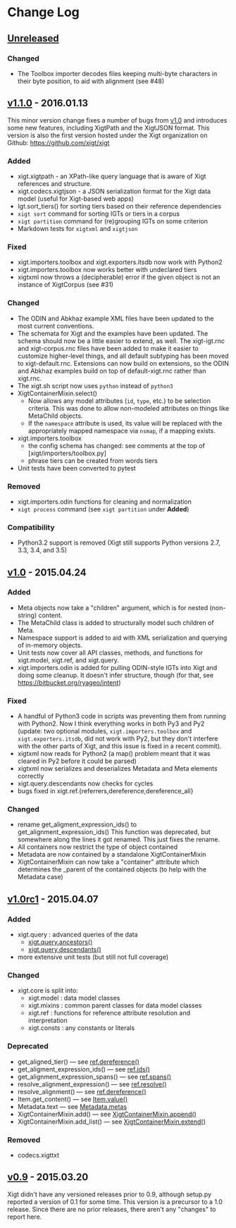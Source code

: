 # Change Log

## [Unreleased][unreleased]

### Changed

* The Toolbox importer decodes files keeping multi-byte characters in
  their byte position, to aid with alignment (see #48)

## [v1.1.0] - 2016.01.13

This minor version change fixes a number of bugs from [v1.0] and
introduces some new features, including XigtPath and the XigtJSON
format. This version is also the first version hosted under the
Xigt organization on Github: https://github.com/xigt/xigt

### Added

* xigt.xigtpath - an XPath-like query language that is aware of Xigt
  references and structure.
* xigt.codecs.xigtjson - a JSON serialization format for the Xigt
  data model (useful for Xigt-based web apps)
* Igt.sort_tiers() for sorting tiers based on their reference dependencies
* `xigt sort` command for sorting IGTs or tiers in a corpus
* `xigt partition` command for (re)grouping IGTs on some criterion
* Markdown tests for `xigtxml` and `xigtjson`

### Fixed

* xigt.importers.toolbox and xigt.exporters.itsdb now work with Python2
* xigt.importers.toolbox now works better with undeclared tiers
* xigtxml now throws a (decipherable) error if the given object is not an
  instance of XigtCorpus (see #31)

### Changed

* The ODIN and Abkhaz example XML files have been updated to the most
  current conventions.
* The schemata for Xigt and the examples have been updated. The schema should
  now be a little easier to extend, as well. The xigt-igt.rnc and
  xigt-corpus.rnc files have been added to make it easier to customize
  higher-level things, and all default subtyping has been moved to
  xigt-default.rnc. Extensions can now build on extensions, so the ODIN and
  Abkhaz examples build on top of default-xigt.rnc rather than xigt.rnc.
* The xigt.sh script now uses `python` instead of `python3`
* XigtContainerMixin.select()
  - Now allows any model attributes (`id`, `type`, etc.) to be selection
    criteria. This was done to allow non-modeled attributes on things
    like MetaChild objects.
  - If the `namespace` attribute is used, its value will be replaced
    with the appropriately mapped namespace via `nsmap`, if a mapping
    exists.
* xigt.importers.toolbox
  - the config schema has changed: see comments at the top of
    [xigt/importers/toolbox.py]
  - phrase tiers can be created from words tiers
* Unit tests have been converted to pytest

### Removed

* xigt.importers.odin functions for cleaning and normalization
* `xigt process` command (see `xigt partition` under **Added**)

### Compatibility

* Python3.2 support is removed (Xigt still supports Python versions
  2.7, 3.3, 3.4, and 3.5)

## [v1.0] - 2015.04.24

### Added

* Meta objects now take a "children" argument, which is for nested
  (non-string) content.
* The MetaChild class is added to structurally model such children of Meta.
* Namespace support is added to aid with XML serialization and querying of
  in-memory objects.
* Unit tests now cover all API classes, methods, and functions for
  xigt.model, xigt.ref, and xigt.query.
* xigt.importers.odin is added for pulling ODIN-style IGTs into Xigt and
  doing some cleanup. It doesn't infer structure, though (for that, see
  https://bitbucket.org/ryageo/intent)

### Fixed

* A handful of Python3 code in scripts was preventing them from running with
  Python2. Now I think everything works in both Py3 and Py2 (update: two
  optional modules, `xigt.importers.toolbox` and `xigt.exporters.itsdb`,
  did not work with Py2, but they don't interfere with the other parts
  of Xigt, and this issue is fixed in a recent commit).
* xigtxml now reads <metadata> for Python2 (a map() problem meant that it was
  cleared in Py2 before it could be parsed)
* xigtxml now serializes and deserializes Metadata and Meta elements correctly
* xigt.query.descendants now checks for cycles
* bugs fixed in xigt.ref.{referrers,dereference,dereference_all}

### Changed

* rename get_aligment_expression_ids() to get_alignment_expression_ids()
  This function was deprecated, but somewhere along the lines it got renamed.
  This just fixes the rename.
* All containers now restrict the type of object contained
* Metadata are now contained by a standalone XigtContainerMixin
* XigtContainerMixin can now take a "container" attribute which determines
  the _parent of the contained objects (to help with the Metadata case)

## [v1.0rc1] - 2015.04.07

### Added

* xigt.query : advanced queries of the data
  - [xigt.query.ancestors()](../../wiki/Queries#ancestors)
  - [xigt.query.descendants()](../../wiki/Queries#descendants)
* more extensive unit tests (but still not full coverage)

### Changed

* xigt.core is split into:
  - xigt.model : data model classes
  - xigt.mixins : common parent classes for data model classes
  - xigt.ref : functions for reference attribute resolution and interpretation
  - xigt.consts : any constants or literals

### Deprecated

* get_aligned_tier()
  &mdash; see [ref.dereference()](../../wiki/References#dereference)
* get_aligment_expression_ids()
  &mdash; see [ref.ids()](../../wiki/References#ids)
* get_alignment_expression_spans()
  &mdash; see [ref.spans()](../../wiki/References#spans)
* resolve_alignment_expression()
  &mdash; see [ref.resolve()](../../wiki/References#resolve)
* resolve_alignment()
  &mdash; see [ref.dereference()](../../wiki/References#dereference)
* Item.get_content()
  &mdash; see [Item.value()](../../wiki/Data-Structures#Item_value)
* Metadata.text
  &mdash; see [Metadata.metas](../../wiki/Data-Structures#Metadata_metas)
* XigtContainerMixin.add()
  &mdash; see [XigtContainerMixin.append()](../../wiki/Data-Structures#Container_append)
* XigtContainerMixin.add_list()
  &mdash; see [XigtContainerMixin.extend()](../../wiki/Data-Structures#Container_extend)

### Removed

* codecs.xigttxt

## [v0.9] - 2015.03.20

Xigt didn't have any versioned releases prior to 0.9, although setup.py
reported a version of 0.1 for some time. This version is a precursor to a 1.0
release. Since there are no prior releases, there aren't any "changes" to
report here.


[unreleased]: https://github.com/xigt/xigt/tree/develop
[v0.9]: https://github.com/xigt/xigt/releases/tag/v0.9
[v1.0rc1]: https://github.com/xigt/xigt/releases/tag/v1.0rc1
[v1.0]: https://github.com/xigt/xigt/releases/tag/v1.0
[v1.1.0]: https://github.com/xigt/xigt/releases/tag/v1.1.0
